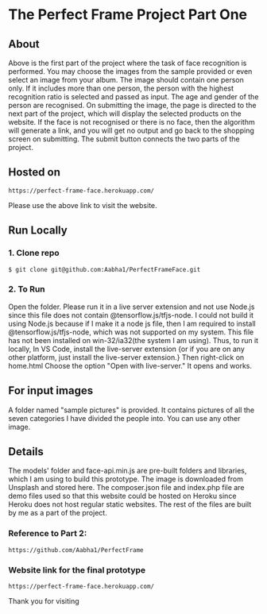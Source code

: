 # The Perfect Frame Project Part One

## About

Above is the first part of the project where the task of face recognition is performed.
You may choose the images from the sample provided or even select an image from your album.
The image should contain one person only. If it includes more than one person, the person with the highest recognition ratio is selected and passed as input. The age and gender of the person are recognised. On submitting the image, the page is directed to the next part of the project, which will display the selected products on the website. If the face is not recognised or there is no face, then the algorithm will generate a link, and you will get no output and go back to the shopping screen on submitting. The submit button connects the two parts of the project.

## Hosted on

```
https://perfect-frame-face.herokuapp.com/
```

Please use the above link to visit the website.

## Run Locally

### 1. Clone repo

```
$ git clone git@github.com:Aabha1/PerfectFrameFace.git
```

### 2. To Run

Open the folder.
Please run it in a live server extension and not use Node.js since this file does not contain @tensorflow.js/tfjs-node. I could not build it using Node.js because if I make it a node js file, then I am required to install @tensorflow.js/tfjs-node, which was not supported on my system. This file has not been installed on win-32/ia32(the system I am using).
Thus, to run it locally,
In VS Code, install the live-server extension {or if you are on any other platform, just install the live-server extension.}
Then right-click on home.html
Choose the option "Open with live-server."
It opens and works.

## For input images

A folder named "sample pictures" is provided. It contains pictures of all the seven categories I have divided the people into. You can use any other image.

## Details

The models' folder and face-api.min.js are pre-built folders and libraries, which I am using to build this prototype. The image is downloaded from Unsplash and stored here. The composer.json file and index.php file are demo files used so that this website could be hosted on Heroku since Heroku does not host regular static websites. The rest of the files are built by me as a part of the project.

### Reference to Part 2:

```
https://github.com/Aabha1/PerfectFrame
```

### Website link for the final prototype

```
https://perfect-frame-face.herokuapp.com/
```

Thank you for visiting
